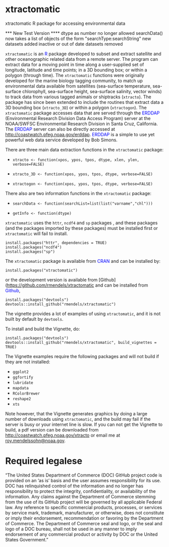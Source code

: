# xtractomatic
xtractomatic R package for accessing environmental data

*** New Test Version ****
dtype as number no longer allowed
searchData() now takes a list of objects of the form "searchType:searchString"
new datasets added
inactive or out of date datasets removed


`xtractomatic` is an <span style="color:blue">R</span> package developed to subset and extract satellite and other oceanographic related data from a remote server. The program can extract data for a moving point in time along a user-supplied set of longitude, latitude and time points; in a 3D bounding box; or within a polygon (through time).  The `xtractomatic` functions were originally developed for the marine biology tagging community, to match up environmental data available from satellites (sea-surface temperature, sea-surface chlorophyll, sea-surface height, sea-surface salinity, vector winds) to track data from various tagged animals or shiptracks (`xtracto`). The package has since been extended to include the routines that extract data a 3D bounding box (`xtracto_3D`) or within a polygon (`xtractogon`).  The `xtractomatic`  package accesses  data that are served through the <span style="color:blue">ERDDAP</span> (Environmental Research Division Data Access Program) server at the NOAA/SWFSC Environmental Research Division in Santa Cruz, California. The <span style="color:blue">ERDDAP</span> server can also be directly accessed at <http://coastwatch.pfeg.noaa.gov/erddap>. <span style="color:blue">ERDDAP</span> is a simple to use yet powerful web data service developed by Bob Simons.  


There are three main data extraction functions in the `xtractomatic` package: 

- `xtracto <- function(xpos, ypos, tpos, dtype, xlen, ylen, verbose=FALSE)`

- `xtracto_3D <- function(xpos, ypos, tpos, dtype, verbose=FALSE)`

- `xtractogon <- function(xpos, ypos, tpos, dtype, verbose=FALSE)`


There also are two information functions in the `xtractomatic` package: 

- `searchData <- function(searchList=list(list("varname","chl"))) ` 

- `getInfo <- function(dtype)`

`xtractomatic` uses the `httr`, `ncdf4` and `sp` packages , and these packages (and the packages imported by these packages) must be installed first or `xtractomatic` will fail to install.   

```{r install,eval=FALSE}
install.packages("httr", dependencies = TRUE)
install.packages("ncdf4") 
install.packages("sp")
```

The `xtractomatic` package is available from <span style="color:blue">CRAN</span> and can be installed by:

```{r installCRAN,eval=FALSE}
install.packages("xtractomatic")
```


or the development version is available from [Github](https://github.com/rmendels/xtractomatic and can be installed from <span style="color:blue">Github</span>,

```{r installGit,eval=FALSE}
install.packages("devtools")
devtools::install_github("rmendels/xtractomatic")
```

The vignette provides a lot of examples of using `xtractomatic`, and it is not built by default by `devtools`.

To install and build the Vignette, do:

```{r install,eval=FALSE}
install.packages("devtools")
devtools::install_github("rmendels/xtractomatic", build_vignettes = TRUE)
```

The Vignette examples require the following packages and will not build if they are not installed:

- `ggplot2`
- `ggfortify` 
- `lubridate`
- `mapdata`
- `RColorBrewer`
- `reshape2`
- `xts`


Note however, that the Vignette generates graphics by doing a large number of downloads using `xtractomatic`, and the build may fail if the server is busy or your internet line is slow.
If you can not get the Vignette to build, a pdf version can be downloaded from http://coastwatch.pfeg.noaa.gov/xtracto or email me at roy.mendelssohn@noaa.gov.


# Required legalese

“The United States Department of Commerce (DOC) GitHub project code is provided
on an ‘as is’ basis and the user assumes responsibility for its use.
DOC has relinquished control of the information and no longer has responsibility
to protect the integrity, confidentiality, or availability of the information.
Any claims against the Department of Commerce stemming from the use of its
GitHub project will be governed by all applicable Federal law. Any reference to
specific commercial products, processes, or services by service mark, trademark,
manufacturer, or otherwise, does not constitute or imply their endorsement,
recommendation or favoring by the Department of Commerce. The Department of
Commerce seal and logo, or the seal and logo of a DOC bureau, shall not be used
in any manner to imply endorsement of any commercial product or activity by DOC
or the United States Government.”


